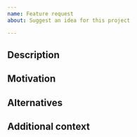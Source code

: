 ```yaml
---
name: Feature request
about: Suggest an idea for this project

---
```


<!-- Have you read our Code of Conduct?
     By filing an issue, you are expected to comply with it, including treating everyone with respect:
     https://github.com/FreeProving/free-compiler/blob/master/CODE_OF_CONDUCT.md
-->

## Description

<!-- A brief description of the feature. -->

## Motivation

<!-- Why are we doing this?
     What use cases does it support?
     What is the expected outcome? -->

## Alternatives

<!-- What alternative solutions have you considered?
     What are their drawbacks in comparison to your proposal? -->

## Additional context

<!-- Add any other context about the feature request here. -->
